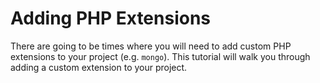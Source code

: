 # Adding PHP Extensions

There are going to be times where you will need to add custom PHP extensions to your project (e.g. `mongo`). This tutorial will walk you through adding a custom extension to your project.
